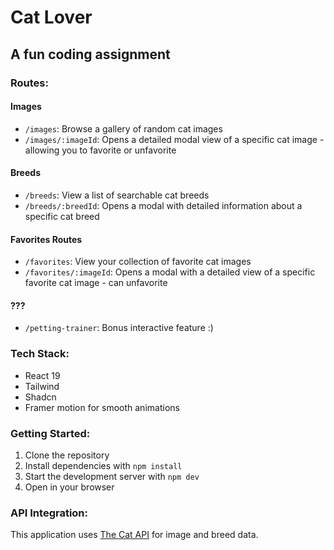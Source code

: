 # Cat Lover

## A fun coding assignment

### Routes:

#### Images

- `/images`: Browse a gallery of random cat images
- `/images/:imageId`: Opens a detailed modal view of a specific cat image - allowing you to favorite or unfavorite

#### Breeds

- `/breeds`: View a list of searchable cat breeds
- `/breeds/:breedId`: Opens a modal with detailed information about a specific cat breed

#### Favorites Routes

- `/favorites`: View your collection of favorite cat images
- `/favorites/:imageId`: Opens a modal with a detailed view of a specific favorite cat image - can unfavorite

#### ???

- `/petting-trainer`: Bonus interactive feature :)

### Tech Stack:

- React 19
- Tailwind
- Shadcn
- Framer motion for smooth animations

### Getting Started:

1. Clone the repository
2. Install dependencies with `npm install`
3. Start the development server with `npm dev`
4. Open in your browser

### API Integration:

This application uses [The Cat API](https://thecatapi.com/) for image and breed data.
